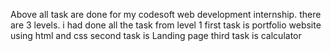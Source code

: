 Above all task are done for my codesoft web development internship. 
there are 3 levels. i had done all the task from level 1
first task is portfolio website using html and css
second task is Landing page 
third task is calculator
